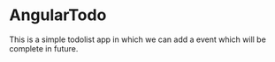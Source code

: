 # AngularTodo



This is a simple todolist app in which we can add a event which will be complete in future. 
